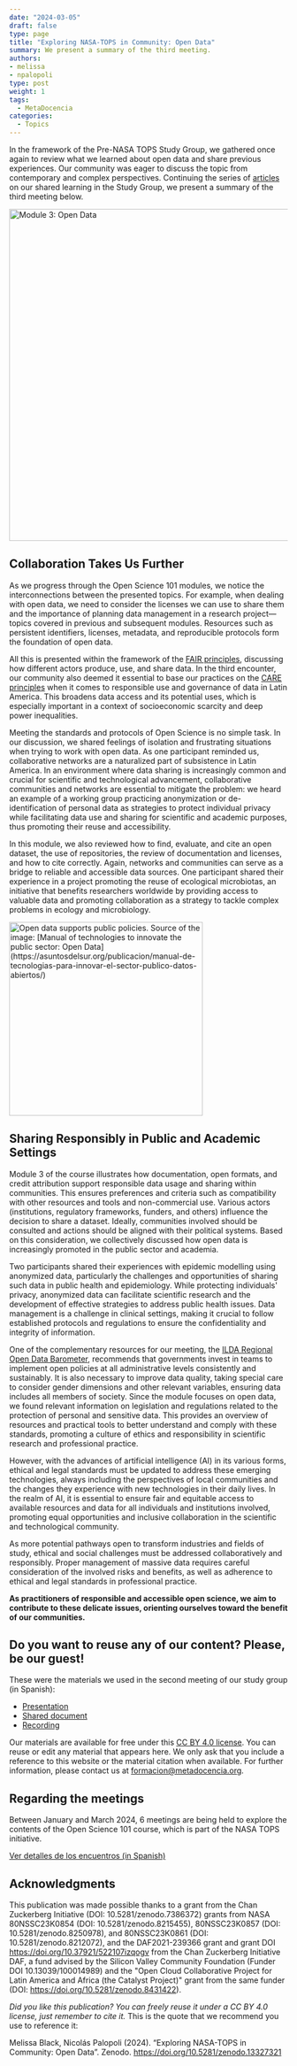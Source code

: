 ```yaml
---
date: "2024-03-05"
draft: false
type: page
title: "Exploring NASA-TOPS in Community: Open Data"
summary: We present a summary of the third meeting.
authors:
- melissa
- npalopoli
type: post
weight: 1
tags: 
  - MetaDocencia
categories:
  - Topics
---
```


In the framework of the Pre-NASA TOPS Study Group, we gathered once again to review what we learned about open data and share previous experiences. Our community was eager to discuss the topic from contemporary and complex perspectives. Continuing the series of [articles](https://www.metadocencia.org/en/post/2024/20240228-enc2-pre-nasa-tops/) on our shared learning in the Study Group, we present a summary of the third meeting below.

<img src="https://www.metadocencia.org/img/Modulo3_PreNASATOPS.jpg" alt="Module 3: Open Data" width="600px"/>

## Collaboration Takes Us Further

As we progress through the Open Science 101 modules, we notice the interconnections between the presented topics. For example, when dealing with open data, we need to consider the licenses we can use to share them and the importance of planning data management in a research project—topics covered in previous and subsequent modules. Resources such as persistent identifiers, licenses, metadata, and reproducible protocols form the foundation of open data.

All this is presented within the framework of the [FAIR principles](https://www.idecor.gob.ar/principios-fair-como-hacer-tus-datos-accesibles-e-interoperables/), discussing how different actors produce, use, and share data. In the third encounter, our community also deemed it essential to base our practices on the [CARE principles](https://evalparticipativa.net/wp-content/uploads/2021/09/PrincipiosCREA.pdf) when it comes to responsible use and governance of data in Latin America. This broadens data access and its potential uses, which is especially important in a context of socioeconomic scarcity and deep power inequalities.

Meeting the standards and protocols of Open Science is no simple task. In our discussion, we shared feelings of isolation and frustrating situations when trying to work with open data. As one participant reminded us, collaborative networks are a naturalized part of subsistence in Latin America. In an environment where data sharing is increasingly common and crucial for scientific and technological advancement, collaborative communities and networks are essential to mitigate the problem: we heard an example of a working group practicing anonymization or de-identification of personal data as strategies to protect individual privacy while facilitating data use and sharing for scientific and academic purposes, thus promoting their reuse and accessibility.

In this module, we also reviewed how to find, evaluate, and cite an open dataset, the use of repositories, the review of documentation and licenses, and how to cite correctly. Again, networks and communities can serve as a bridge to reliable and accessible data sources. One participant shared their experience in a project promoting the reuse of ecological microbiotas, an initiative that benefits researchers worldwide by providing access to valuable data and promoting collaboration as a strategy to tackle complex problems in ecology and microbiology.

<img src="https://www.metadocencia.org/img/Datos_Publicos_Abiertos.png" alt="Open data supports public policies. Source of the image: [Manual of technologies to innovate the public sector: Open Data](https://asuntosdelsur.org/publicacion/manual-de-tecnologias-para-innovar-el-sector-publico-datos-abiertos/)" width="350px"/>


## Sharing Responsibly in Public and Academic Settings

Module 3 of the course illustrates how documentation, open formats, and credit attribution support responsible data usage and sharing within communities. This ensures preferences and criteria such as compatibility with other resources and tools and non-commercial use. Various actors (institutions, regulatory frameworks, funders, and others) influence the decision to share a dataset. Ideally, communities involved should be consulted and actions should be aligned with their political systems. Based on this consideration, we collectively discussed how open data is increasingly promoted in the public sector and academia.

Two participants shared their experiences with epidemic modelling using anonymized data, particularly the challenges and opportunities of sharing such data in public health and epidemiology. While protecting individuals' privacy, anonymized data can facilitate scientific research and the development of effective strategies to address public health issues. Data management is a challenge in clinical settings, making it crucial to follow established protocols and regulations to ensure the confidentiality and integrity of information.

One of the complementary resources for our meeting, the [ILDA Regional Open Data Barometer](https://idatosabiertos.org/proyectos/barometro-regional-de-datos-abiertos/), recommends that governments invest in teams to implement open policies at all administrative levels consistently and sustainably. It is also necessary to improve data quality, taking special care to consider gender dimensions and other relevant variables, ensuring data includes all members of society.
Since the module focuses on open data, we found relevant information on legislation and regulations related to the protection of personal and sensitive data. This provides an overview of resources and practical tools to better understand and comply with these standards, promoting a culture of ethics and responsibility in scientific research and professional practice.

However, with the advances of artificial intelligence (AI) in its various forms, ethical and legal standards must be updated to address these emerging technologies, always including the perspectives of local communities and the changes they experience with new technologies in their daily lives. In the realm of AI, it is essential to ensure fair and equitable access to available resources and data for all individuals and institutions involved, promoting equal opportunities and inclusive collaboration in the scientific and technological community.

As more potential pathways open to transform industries and fields of study, ethical and social challenges must be addressed collaboratively and responsibly. Proper management of massive data requires careful consideration of the involved risks and benefits, as well as adherence to ethical and legal standards in professional practice. 

**As practitioners of responsible and accessible open science, we aim to contribute to these delicate issues, orienting ourselves toward the benefit of our communities.**

## Do you want to reuse any of our content? Please, be our guest!

These were the materials we used in the second meeting of our study group (in Spanish):
- [Presentation](http://tiny.cc/Pre-TOPS-Encuentro-2)
- [Shared document](http://tiny.cc/Pre-TOPS-DC-Encuentro-2)
- [Recording](https://youtu.be/DZNX4XXvsvU)

Our materials are available for free under this [CC BY 4.0 license](https://creativecommons.org/licenses/by/4.0/deed.es). You can reuse or edit any material that appears here. We only ask that you include a reference to this website or the material citation when available. For further information, please contact us at formacion@metadocencia.org.

## Regarding the meetings

Between January and March 2024, 6 meetings are being held to explore the contents of the Open Science 101 course, which is part of the NASA TOPS initiative.

[Ver detalles de los encuentros (in Spanish)](https://www.metadocencia.org/nasa-tops/mision_exploracion/mision-exploracion-2024/)


## Acknowledgments

This publication was made possible thanks to a grant from the Chan Zuckerberg Initiative (DOI: 10.5281/zenodo.7386372) grants from NASA 80NSSC23K0854 (DOI: 10.5281/zenodo.8215455), 80NSSC23K0857 (DOI: 10.5281/zenodo.8250978), and 80NSSC23K0861 (DOI: 10.5281/zenodo.8212072), and the DAF2021-239366 grant and grant DOI https://doi.org/10.37921/522107izqogv from the Chan Zuckerberg Initiative DAF, a fund advised by the Silicon Valley Community Foundation (Funder DOI 10.13039/100014989) and the "Open Cloud Collaborative Project for Latin America and Africa (the Catalyst Project)" grant from the same funder (DOI: https://doi.org/10.5281/zenodo.8431422).

*Did you like this publication? You can freely reuse it under a CC BY 4.0 license, just remember to cite it.*
This is the quote that we recommend you use to reference it: 

Melissa Black, Nicolás Palopoli (2024). “Exploring NASA-TOPS in Community: Open Data”. Zenodo. https://doi.org/10.5281/zenodo.13327321
